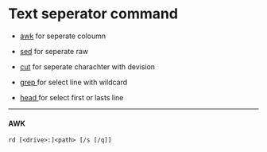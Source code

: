 
# Text seperator command 

   * [awk](####rd)
     for seperate coloumn
     
   * [sed](####find)
     for seperate raw
     
   * [cut](####XCOPY)
     for seperate charachter with devision
     
   * [ grep ](####robocopy)
     for select line with wildcard
     
   * [ head ](####rd&rmdir)
     for select first or lasts line

--------------------------------------------------
#### AWK 

```
rd [<drive>:]<path> [/s [/q]]
```
















